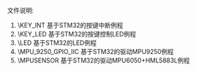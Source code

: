 文件说明:
1. \KEY_INT    			基于STM32的按键中断例程
2. \KEY_LED    			基于STM32的按键控制LED例程
3. \LED        			基于STM32的LED例程
4. \MPU_9250_GPIO_IIC	基于STM32的驱动MPU9250例程
5. \MPUSENSOR			基于STM32的驱动MPU6050+HML5883L例程